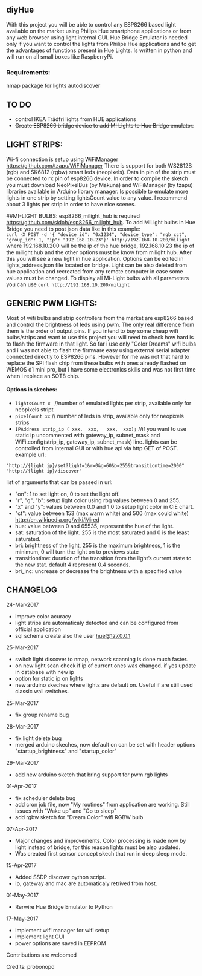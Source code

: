## diyHue
With this project you will be able to control any ESP8266 based light available on the market using Philips Hue smartphone applications or from any web browser using light internal GUI. Hue Bridge Emulator is needed only if you want to control the lights from Philips Hue applications and to get the advantages of functions present in Hue Lights. Is written in python and will run on all small boxes like RaspberryPi.

### Requirements:
nmap package for lights autodiscover

## TO DO
 - control IKEA Trådfri lights from HUE applications
 - ~~Create ESP8266 bridge device to add MI Lights to Hue Bridge emulator.~~

## LIGHT STRIPS:
Wi-fi connection is setup using WiFiManager https://github.com/tzapu/WiFiManager
There is support for both WS2812B (rgb) and SK6812 (rgbw) smart leds (neopixels). Data in pin of the strip must be connected to rx pin of esp8266 device. In order to compile the sketch you must download NeoPixelBus (by Makuna) and WiFiManager (by tzapu) libraries available in Arduino library manager. Is possible to emulate more lights in one strip by setting lightsCount value to any value. I recommend about 3 lights per strip in order to have nice scenes.


##MI-LIGHT BULBS:
esp8266_milight_hub is required https://github.com/sidoh/esp8266_milight_hub. To add MiLight bulbs in Hue Bridge you need to post json data like in this example:  
```curl -X POST -d '{ "device_id": "0x1234", "device_type": "rgb_cct", "group_id": 1, "ip": "192.168.10.23"}' http://192.168.10.200/milight```
where 192.168.10.200 will be the ip of the hue bridge, 192.168.10.23 the ip of the milight hub and the other options must be know from milight hub. After this you will see a new light in hue application. Options can be edited in lights_address.json file located on bridge. Light can be also deleted from hue application and recreated from any remote computer in case some values must be changed.
To display all Mi-Light bulbs with all parameters you can use ```curl http://192.168.10.200/milight```



## GENERIC PWM LIGHTS:

Most of wifi bulbs and strip controllers from the market are esp8266 based and control the brightness of leds using pwm. The only real difference from them is the order of output pins. If you intend to buy some cheap wifi bulbs/strips and want to use this project you will need to check how hard is to flash the firmware in that light. So far i use only "Color Dreams" wifi bulbs and i was not able to flash the firmware easy using external serial adapter connected directly to ESP8266 pins. However for me was not that hard to replace the SPI flash chip from these bulbs with ones already flashed on WEMOS d1 mini pro, but i have some electronics skills and was not first time when i replace an SOT8 chip.

#### Options in skeches:
 - ```lightsCount x ``` //number of emulated lights per strip, available only for neopixels stript
 - ```pixelCount xx``` // number of leds in strip, available only for neopixels strips
 - ```IPAddress strip_ip ( xxx,  xxx,   xxx,  xxx);``` //if you want to use static ip uncommented with gateway_ip, subnet_mask and WiFi.config(strip_ip, gateway_ip, subnet_mask) line.
lights can be controlled from internal GUI or with hue api via http GET of POST. example url:  
```
"http://{light ip}/set?light=1&r=0&g=60&b=255&transitiontime=2000"
"http://{light ip}/discover"
```
list of arguments that can be passed in url:
  - "on": 1 to set light on, 0 to set the light off.
  - "r", "g", "b": setup light color using rbg values between 0 and 255.
  - "x" and "y": values between 0.0 and 1.0 to setup light color in CIE chart.
  - "ct": value between 153 (max warm white) and 500 (max could white) http://en.wikipedia.org/wiki/Mired
  - hue: value between 0 and 65535, represent the hue of the light.
  - sat: saturation of the light. 255 is the most saturated and 0 is the least saturated.
  - bri: brightness of the light, 255 is the maximum brightness, 1 is the minimum, 0 will turn the light on to previews state
  - transitiontime: duration of the transition from the light’s current state to the new stat. default 4 represent 0.4 seconds.
  - bri_inc: uncrease or decrease the brightness with a specified value
## CHANGELOG

24-Mar-2017  
 - improve color acuracy  
 - light strips are automaticaly detected and can be configured from official application  
 - sql schema create also the user hue@127.0.0.1

25-Mar-2017
 - switch light discover to nmap, network scanning is done much faster.
 - on new light scan check if ip of current ones was changed. if yes update in database with new ip
 - option for static ip on lights
 - new arduino skeches where lights are default on. Useful if are still used classic wall switches.

25-Mar-2017  
 - fix group rename bug

28-Mar-2017  
 - fix light delete bug  
 - merged arduino skeches, now default on can be set with header options "startup_brightness" and "startup_color"

29-Mar-2017  
 - add new arduino sketch that bring support for pwm rgb lights

01-Apr-2017  
 - fix scheduler delete bug
 - add cron job file, now "My routines" from application are working. Still issues with "Wake up" and "Go to sleep"
 - add rgbw sketch for "Dream Color" wifi RGBW bulb

07-Apr-2017
 - Major changes and improvements. Color processing is made now by light instead of bridge, for this reason lights must be also updated.
 - Was created first sensor concept skech that run in deep sleep mode.

15-Apr-2017
 - Added SSDP discover python script.
 - ip, gateway and mac are automaticaly retrived from host.

01-May-2017
 - Rerwire Hue Bridge Emulator to Python

17-May-2017
 - implement wifi manager for wifi setup
 - implement light GUI
 - power options are saved in EEPROM

Contributions are welcomed  

Credits: probonopd
